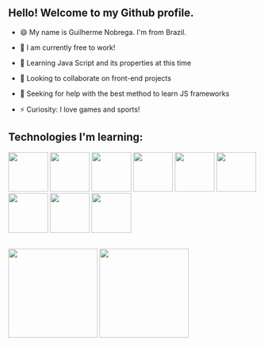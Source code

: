 ## Hello! Welcome to my Github profile. 

- 😄 My name is Guilherme Nobrega. I'm from Brazil.
  
- 🔭 I am currently free to work!
  
- 🌱 Learning Java Script and its properties at this time
  
- 👯 Looking to collaborate on front-end projects
  
- 🤔 Seeking for help with the best method to learn JS frameworks
  
- ⚡ Curiosity: I love games and sports!

## Technologies I'm learning:
<div>
<img src="https://cdn.jsdelivr.net/gh/devicons/devicon/icons/html5/html5-original-wordmark.svg" height="80" width="80" />
<img src="https://cdn.jsdelivr.net/gh/devicons/devicon/icons/css3/css3-original-wordmark.svg" height="80" width="80" />
<img src="https://cdn.jsdelivr.net/gh/devicons/devicon/icons/bootstrap/bootstrap-original-wordmark.svg" height="80" width="80" />
<img src="https://cdn.jsdelivr.net/gh/devicons/devicon/icons/javascript/javascript-original.svg" height="80" width="80" />
<img src="https://cdn.jsdelivr.net/gh/devicons/devicon/icons/git/git-original.svg" height="80" width="80" />
<img src="https://cdn.jsdelivr.net/gh/devicons/devicon/icons/github/github-original-wordmark.svg" height="80" width="80" />
<img src="https://cdn.jsdelivr.net/gh/devicons/devicon/icons/react/react-original-wordmark.svg" height="80" width="80" />
<img src="https://cdn.jsdelivr.net/gh/devicons/devicon/icons/nodejs/nodejs-original-wordmark.svg" height="80" width="80" />
<img src="https://cdn.jsdelivr.net/gh/devicons/devicon/icons/typescript/typescript-original.svg" height="80" width="80" />       
</div>

##

<div>
<img loading="lazy" height="180em" src="https://github-readme-stats.vercel.app/api/top-langs/?username=guinob17&layout=donut"/>
<img loading="lazy" height="180em" src="https://github-readme-stats.vercel.app/api?username=guinob17&show_icons=true&theme=radical"/>
</div>
